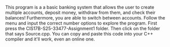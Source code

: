 This program is a a basic banking system that allows the user to create multiple accounts, deposit money, withdraw from them, and check their balances! Furthermore, you are able to switch between accounts. Follow the menu and input the correct number options to explore the program. First press the CIS17B-S25-33477-Assignment1 folder. Then click on the folder that says Source.cpp. You can copy and paste this code into your C++ compiler and it'll work, even an online one.
